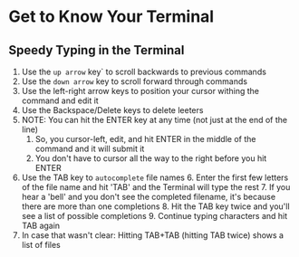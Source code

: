 # Get to Know Your Terminal

## Speedy Typing in the Terminal

1. Use the `up arrow` key` to scroll backwards to previous commands
2. Use the `down arrow` key to scroll forward through commands
3. Use the left-right arrow keys to position your cursor withing the command and edit it
4. Use the Backspace/Delete keys to delete leeters
5. NOTE: You can hit the ENTER key at any time (not just at the end of the line)
	1. So, you cursor-left, edit, and hit ENTER in the middle of the command and it will submit it
	2. You don't have to cursor all the way to the right before you hit ENTER
6. Use the TAB key to `autocomplete` file names
	6. Enter the first few letters of the file name and hit 'TAB' and the Terminal will type the rest
	7. If you hear a 'bell' and you don't see the completed filename, it's because there are more than one completions
	8. Hit the TAB key twice and you'll see a list of possible completions
	9. Continue typing characters and hit TAB again
7. In case that wasn't clear: Hitting TAB+TAB (hitting TAB twice) shows a list of files
<!--stackedit_data:
eyJoaXN0b3J5IjpbLTE3MTY4NTQxODVdfQ==
-->